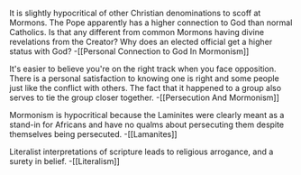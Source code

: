It is slightly hypocritical of other Christian denominations to scoff at Mormons. The Pope apparently has a higher connection to God than normal Catholics. Is that any different from common Mormons having divine revelations from the Creator? Why does an elected official get a higher status with God?
-[[Personal Connection to God In Mormonism]]

It's easier to believe you're on the right track when you face opposition. There is a personal satisfaction to knowing one is right and some people just like the conflict with others. The fact that it happened to a group also serves to tie the group closer together. 
-[[Persecution And Mormonism]]

Mormonism is hypocritical because the Laminites were clearly meant as a stand-in for Africans and have no qualms about persecuting them despite themselves being persecuted. 
-[[Lamanites]]

Literalist interpretations of scripture leads to religious arrogance, and a surety in belief. 
-[[Literalism]]
